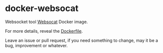 # docker-websocat

Websocket tool [Websocat](https://github.com/vi/websocat) Docker image.

For more details, reveal the [Dockerfile](Dockerfile).

Leave an issue or pull request, if you need something to change, may it be a bug, improvement or whatever.
